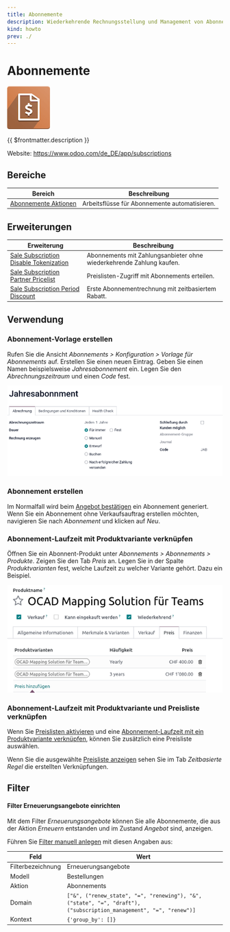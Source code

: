 ```yaml
---
title: Abonnemente
description: Wiederkehrende Rechnungsstellung und Management von Abonnenten auf einfache Art und Weise.
kind: howto
prev: ./
---
```

# Abonnemente

![icons_odoo_account_invoicing](attachments/icons_odoo_account_invoicing.png)

{{ $frontmatter.description }}

Website: <https://www.odoo.com/de_DE/app/subscriptions>

## Bereiche

| Bereich                                          | Beschreibung                                  |
| ------------------------------------------------ | --------------------------------------------- |
| [Abonnemente Aktionen](Subsciption%20Actions.md) | Arbeitsflüsse für Abonnemente automatisieren. |

## Erweiterungen

| Erweiterung                                                                               | Beschreibung                                                         |
| ----------------------------------------------------------------------------------------- | -------------------------------------------------------------------- |
| [Sale Subscription Disable Tokenization](Sale%20Subscription%20Disable%20Tokenization.md) | Abonnements mit Zahlungsanbieter ohne wiederkehrende Zahlung kaufen. |
| [Sale Subscription Partner Pricelist](Sale%20Subscription%20Partner%20Pricelist.md)       | Preislisten-Zugriff mit Abonnements erteilen.                        |
| [Sale Subscription Period Discount](Sale%20Subscription%20Period%20Discount.md)           | Erste Abonnementrechnung mit zeitbasiertem Rabatt.                   |

## Verwendung

### Abonnement-Vorlage erstellen

Rufen Sie die Ansicht *Abonnements > Konfiguration > Vorlage für Abonnements* auf. Erstellen Sie einen neuen Eintrag. Geben Sie einen Namen beispielsweise *Jahresabonnement* ein. Legen Sie den *Abrechnungszeitraum* und einen *Code* fest.

![](attachments/Abonnements%20Vorlage.png)

### Abonnement erstellen

Im Normalfall wird beim [Angebot bestätigen](Sale.md#Angebot%20bestätigen) ein Abonnement generiert. Wenn Sie ein Abonnement ohne Verkaufsauftrag erstellen möchten, navigieren Sie nach *Abonnement* und klicken auf *Neu*.

### Abonnement-Laufzeit mit Produktvariante verknüpfen

Öffnen Sie ein Abonnent-Produkt unter *Abonnements > Abonnements > Produkte*. Zeigen Sie den Tab *Preis* an. Legen Sie in der Spalte *Produktvarianten* fest, welche Laufzeit zu welcher Variante gehört. Dazu ein Beispiel.

![](attachments/Abonnements%20Produktvarainten.png)

### Abonnement-Laufzeit mit Produktvariante und Preisliste verknüpfen

Wenn Sie [Preislisten aktivieren](Sale%20Price.md#Preislisten%20aktivieren) und eine [Abonnement-Laufzeit mit ein Produktvariante verknüpfen](#Abonnement-Laufzeit%20mit%20Produktvariante%20verknüpfen), können Sie zusätzlich eine Preisliste auswählen.

Wenn Sie die ausgewählte [Preisliste anzeigen](Sale%20Price.md#Preisliste%20anzeigen) sehen Sie im Tab *Zeitbasierte Regel* die erstellten Verknüpfungen.

## Filter

#### Filter Erneuerungsangebote einrichten

Mit dem Filter *Erneuerungsangebote* können Sie alle Abonnemente, die aus der Aktion *Erneuern* entstanden und im Zustand *Angebot* sind, anzeigen.

Führen Sie [Filter manuell anlegen](Development%20Views.md#Filter%20manuell%20anlegen) mit diesen Angaben aus:

| Feld              | Wert                                                                                                               |
| ----------------- | ------------------------------------------------------------------------------------------------------------------ |
| Filterbezeichnung | Erneuerungsangebote                                                                                                |
| Modell            | Bestellungen                                                                                                       |
| Aktion            | Abonnements                                                                                                        |
| Domain            | `["&", ("renew_state", "=", "renewing"), "&", ("state", "=", "draft"), ("subscription_management", "=", "renew")]` |
| Kontext           | `{'group_by': []}`                                                                                                               |
